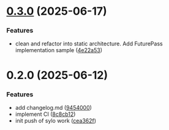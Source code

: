 # [0.3.0](https://github.com/futureversecom/sdk-unity-sylo/compare/v0.2.0...v0.3.0) (2025-06-17)


### Features

* clean and refactor into static architecture. Add FuturePass implementation sample ([4e22a53](https://github.com/futureversecom/sdk-unity-sylo/commit/4e22a53a05dc8f9a2ddbcd5263d3d6268d2fb553))



# 0.2.0 (2025-06-12)


### Features

* add changelog.md ([9454000](https://github.com/futureversecom/sdk-unity-sylo/commit/9454000f0dcf77666b977e6cf74ee656ffc94ff7))
* implement CI ([8c8cb12](https://github.com/futureversecom/sdk-unity-sylo/commit/8c8cb1260815064962647ba5cf22d5f559cd8d6a))
* init push of sylo work ([cea362f](https://github.com/futureversecom/sdk-unity-sylo/commit/cea362f80fced2d4ddb252ac5ca7d5f4154de3bf))




